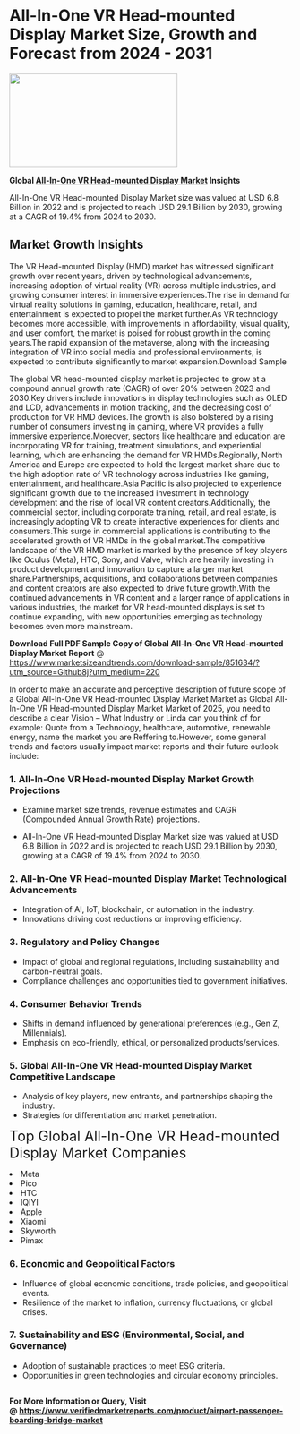 <H1>All-In-One VR Head-mounted Display Market Size, Growth and Forecast from 2024 - 2031</H1><img class="aligncenter size-medium wp-image-584254" src="https://thirdeyenews.in/wp-content/uploads/2024/09/Global-Market-Research-300x168.jpeg" alt="" width="300" height="168" /><p><strong>Global&nbsp;<a href="https://www.marketsizeandtrends.com/download-sample/851634/?utm_source=Github8j?utm_medium=220">All-In-One VR Head-mounted Display Market</a> Insights</strong></p><p>All-In-One VR Head-mounted Display Market size was valued at USD 6.8 Billion in 2022 and is projected to reach USD 29.1 Billion by 2030, growing at a CAGR of 19.4% from 2024 to 2030.</p><p><h2>Market Growth Insights</h2> <p>The VR Head-mounted Display (HMD) market has witnessed significant growth over recent years, driven by technological advancements, increasing adoption of virtual reality (VR) across multiple industries, and growing consumer interest in immersive experiences.The rise in demand for virtual reality solutions in gaming, education, healthcare, retail, and entertainment is expected to propel the market further.As VR technology becomes more accessible, with improvements in affordability, visual quality, and user comfort, the market is poised for robust growth in the coming years.The rapid expansion of the metaverse, along with the increasing integration of VR into social media and professional environments, is expected to contribute significantly to market expansion.Download Sample </p> <p>The global VR head-mounted display market is projected to grow at a compound annual growth rate (CAGR) of over 20% between 2023 and 2030.Key drivers include innovations in display technologies such as OLED and LCD, advancements in motion tracking, and the decreasing cost of production for VR HMD devices.The growth is also bolstered by a rising number of consumers investing in gaming, where VR provides a fully immersive experience.Moreover, sectors like healthcare and education are incorporating VR for training, treatment simulations, and experiential learning, which are enhancing the demand for VR HMDs.Regionally, North America and Europe are expected to hold the largest market share due to the high adoption rate of VR technology across industries like gaming, entertainment, and healthcare.Asia Pacific is also projected to experience significant growth due to the increased investment in technology development and the rise of local VR content creators.Additionally, the commercial sector, including corporate training, retail, and real estate, is increasingly adopting VR to create interactive experiences for clients and consumers.This surge in commercial applications is contributing to the accelerated growth of VR HMDs in the global market.The competitive landscape of the VR HMD market is marked by the presence of key players like Oculus (Meta), HTC, Sony, and Valve, which are heavily investing in product development and innovation to capture a larger market share.Partnerships, acquisitions, and collaborations between companies and content creators are also expected to drive future growth.With the continued advancements in VR content and a larger range of applications in various industries, the market for VR head-mounted displays is set to continue expanding, with new opportunities emerging as technology becomes even more mainstream.</p><p><span class=""><strong>Download Full PDF Sample Copy of Global All-In-One VR Head-mounted Display Market Report</strong> @ <a href="https://www.marketsizeandtrends.com/download-sample/851634/?utm_source=Github8j?utm_medium=220" target="_blank">https://www.marketsizeandtrends.com/download-sample/851634/?utm_source=Github8j?utm_medium=220</a></span></p><p>In order to make an accurate and perceptive description of future scope of a Global&nbsp;All-In-One VR Head-mounted Display Market Market as Global&nbsp;All-In-One VR Head-mounted Display Market Market of 2025, you need to describe a clear Vision &ndash; What Industry or Linda can you think of for example: Quote from a Technology, healthcare, automotive, renewable energy, name the market you are Reffering to.However, some general trends and factors usually impact market reports and their future outlook include:</p><h3>1.&nbsp;<strong>All-In-One VR Head-mounted Display Market Growth Projections</strong></h3><ul><li>Examine market size trends, revenue estimates and CAGR (Compounded Annual Growth Rate) projections.</li><li><p>All-In-One VR Head-mounted Display Market size was valued at USD 6.8 Billion in 2022 and is projected to reach USD 29.1 Billion by 2030, growing at a CAGR of 19.4% from 2024 to 2030.</p></li></ul><h3>2.&nbsp;<strong>All-In-One VR Head-mounted Display Market Technological Advancements</strong></h3><ul><li>Integration of AI, IoT, blockchain, or automation in the industry.</li><li>Innovations driving cost reductions or improving efficiency.</li></ul><h3>3.&nbsp;<strong>Regulatory and Policy Changes</strong></h3><ul><li>Impact of global and regional regulations, including sustainability and carbon-neutral goals.</li><li>Compliance challenges and opportunities tied to government initiatives.</li></ul><h3>4.&nbsp;<strong>Consumer Behavior Trends</strong></h3><ul><li>Shifts in demand influenced by generational preferences (e.g., Gen Z, Millennials).</li><li>Emphasis on eco-friendly, ethical, or personalized products/services.</li></ul><h3>5.&nbsp;<strong>Global All-In-One VR Head-mounted Display Market Competitive Landscape</strong></h3><ul><li>Analysis of key players, new entrants, and partnerships shaping the industry.</li><li>Strategies for differentiation and market penetration.</li></ul><p data-pm-slice="1 1 []"><span style="color: inherit; font-family: inherit; font-size: 25px;">Top Global All-In-One VR Head-mounted Display Market Companies</span></p><div class="" data-test-id=""><p><li>Meta</li><li> Pico</li><li> HTC</li><li> IQIYI</li><li> Apple</li><li> Xiaomi</li><li> Skyworth</li><li> Pimax</li></p></div><h3>6.&nbsp;<strong>Economic and Geopolitical Factors</strong></h3><ul><li>Influence of global economic conditions, trade policies, and geopolitical events.</li><li>Resilience of the market to inflation, currency fluctuations, or global crises.</li></ul><h3>7.&nbsp;<strong>Sustainability and ESG (Environmental, Social, and Governance)</strong></h3><ul><li>Adoption of sustainable practices to meet ESG criteria.</li><li>Opportunities in green technologies and circular economy principles.</li></ul><h2><strong style="font-size: 14px;">For More Information or Query, Visit @&nbsp;</strong><a style="background-color: #ffffff; font-size: 14px;" href="https://www.marketsizeandtrends.com/report/all-in-one-vr-head-mounted-display-market/" target="_blank">https://www.verifiedmarketreports.com/product/airport-passenger-boarding-bridge-market</a></h2>